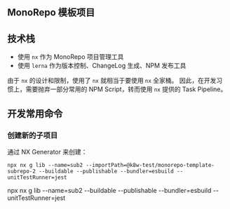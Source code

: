 ## MonoRepo 模板项目

## 技术栈

- 使用 `nx` 作为 MonoRepo 项目管理工具
- 使用 `lerna` 作为版本控制、ChangeLog 生成、NPM 发布工具

由于 `nx` 的设计和限制，使用了 `nx` 就相当于要使用 `nx` 全家桶。
因此，在开发习惯上，需要抛弃一部分常用的 NPM Script，转而使用 `nx` 提供的 Task Pipeline。

## 开发常用命令

### 创建新的子项目

通过 NX Generator 来创建：

```
npx nx g lib --name=sub2 --importPath=@k8w-test/monorepo-template-subrepo-2 --buildable --publishable --bundler=esbuild --unitTestRunner=jest
```

npx nx g lib --name=sub2 --buildable --publishable --bundler=esbuild --unitTestRunner=jest